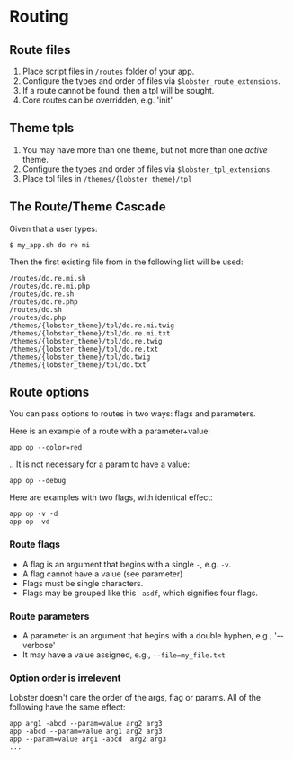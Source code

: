 # Routing

## Route files
1. Place script files in `/routes` folder of your app.
1. Configure the types and order of files via `$lobster_route_extensions`.
1. If a route cannot be found, then a tpl will be sought.
1. Core routes can be overridden, e.g. 'init'

## Theme tpls
1. You may have more than one theme, but not more than one _active_ theme.
1. Configure the types and order of files via `$lobster_tpl_extensions`.
1. Place tpl files in `/themes/{lobster_theme}/tpl`

## The Route/Theme Cascade
Given that a user types:
    
    $ my_app.sh do re mi

Then the first existing file from in the following list will be used:

    /routes/do.re.mi.sh
    /routes/do.re.mi.php
    /routes/do.re.sh
    /routes/do.re.php
    /routes/do.sh
    /routes/do.php
    /themes/{lobster_theme}/tpl/do.re.mi.twig
    /themes/{lobster_theme}/tpl/do.re.mi.txt
    /themes/{lobster_theme}/tpl/do.re.twig
    /themes/{lobster_theme}/tpl/do.re.txt
    /themes/{lobster_theme}/tpl/do.twig
    /themes/{lobster_theme}/tpl/do.txt

## Route options
You can pass options to routes in two ways: flags and parameters.

Here is an example of a route with a parameter+value:
    
    app op --color=red

.. It is not necessary for a param to have a value:

    app op --debug

Here are examples with two flags, with identical effect:

    app op -v -d
    app op -vd


### Route flags
* A flag is an argument that begins with a single `-`, e.g. `-v`.
* A flag cannot have a value (see parameter)
* Flags must be single characters.
* Flags may be grouped like this `-asdf`, which signifies four flags.

### Route parameters
* A parameter is an argument that begins with a double hyphen, e.g., '--verbose'
* It may have a value assigned, e.g., `--file=my_file.txt`

### Option order is irrelevent
Lobster doesn't care the order of the args, flag or params.  All of the following have the same effect:

    app arg1 -abcd --param=value arg2 arg3
    app -abcd --param=value arg1 arg2 arg3
    app --param=value arg1 -abcd  arg2 arg3
    ...
